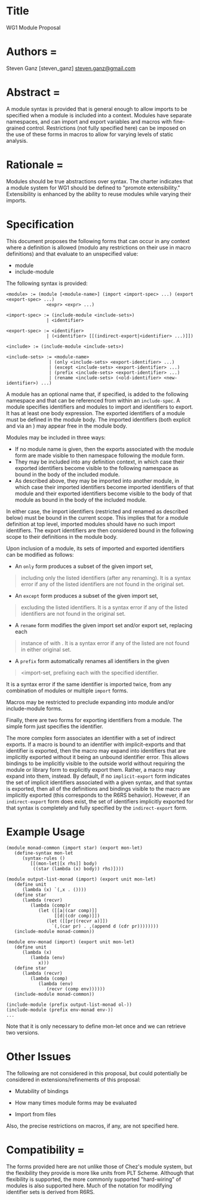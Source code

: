 # Title

WG1 Module Proposal

# Authors =

Steven Ganz [steven_ganz] <steven.ganz@gmail.com>

# Abstract =

A module syntax is provided that is general enough to allow imports to be specified when a module is included into a context.  Modules have separate namespaces, and can import and export variables and macros with fine-grained control.  Restrictions (not fully specified here) can be imposed on the use of these forms in macros to allow for varying levels of static analysis.


# Rationale =

Modules should be true abstractions over syntax.  The charter indicates
that a module system for WG1 should be defined to "promote extensibility."  Extensibility is enhanced by the ability to reuse modules while varying their imports.

# Specification

This document proposes the following forms that can occur in any context where a definition is allowed (modulo any restrictions on their use in macro definitions) and that evaluate to an unspecified value:

* module
* include-module

The following syntax is provided:

```
<module> := (module [<module-name>] (import <import-spec> ...) (export <export-spec> ...)                 
               <expr> <expr> ...)

<import-spec> := (include-module <include-sets>)
               | <identifier>

<export-spec> := <identifier>
               | (<identifier> [[(indirect-export|<identifier> ...)]])

<include> := (include-module <include-sets>)

<include-sets> := <module-name>
                | (only <include-sets> <export-identifier> ...)
                | (except <include-sets> <export-identifier> ...)
                | (prefix <include-sets> <export-identifier> ...)
                | (rename <include-sets> (<old-identifier> <new-identifier>) ...)
```


A module has an optional name that, if specified, is added to the following namespace and that can be referenced from within an `include-spec`.  A module specifies identifiers and modules to import and identifiers to export.  It has at least one body expression.  The exported identifiers of a module must be defined in the module body.  The imported identifiers (both explicit and via an <include-sets>) may appear free in the module body.

Modules may be included in three ways:
* If no module name is given, then the exports associated with the module form are made visible to then namespace following the module form.
* They may be included into any definition context, in which case their exported identifiers become visible to the following namespace as bound in the body of the included module.
* As described above, they may be imported into another module, in which case their imported identifiers become imported identifiers of that module and their exported identifiers become visible to the body of that module as bound in the body of the included module.

In either case, the import identifiers (restricted and renamed as described below) must be bound in the current scope.  This implies that for a module definition at top level, imported modules should have no such import identifiers.  The export identifiers are then considered bound in the following scope to their definitions in the module body.

Upon inclusion of a module, its sets of imported and exported identifiers can be modified as follows:

* An `only` form produces a subset of the given import set,
> including only the listed identifiers (after any renaming).  It is a
> syntax error if any of the listed identifiers are not found in the
> original set.

* An `except` form produces a subset of the given import set,
> excluding the listed identifiers.  It is a syntax error if any of
> the listed identifiers are not found in the original set.

* A `rename` form modifies the given import set and/or export set, replacing each
> instance of <old-identifier> with <new-identifier>.  It is a syntax
> error if any of the listed <old-identifiers> are not found in either
> original set.

* A `prefix` form automatically renames all identifiers in the given
> <import-set, prefixing each with the specified identifier.

It is a syntax error if the same identifier is imported twice, from
any combination of modules or multiple `import` forms.


Macros may be restricted to preclude expanding into module and/or include-module forms.

Finally, there are two forms for exporting identifiers from a module.  The simple form just specifies the identifier.

The more complex form associates an identifier with a set of indirect exports.  If a macro is bound to an identifier with implicit-exports and that identifier is exported, then the macro may
expand into identifiers that are implicitly exported without it being
an unbound identifier error. This allows bindings to be implicitly
visible to the outside world without requiring the module or library
form to explicitly export them. Rather, a macro may expand into them,
instead. By default, if no `implicit-export` form indicates the set of
implicit identifiers associated with a given syntax, and that syntax is
exported, then all of the definitions and bindings visible to the macro
are implicitly exported (this corresponds to the R6RS behavior).
However, if an `indirect-export` form does exist, the set of identifiers
implicitly exported for that syntax is completely and fully specified by
the `indirect-export` form.


# Example Usage

```
(module monad-common (import star) (export mon-let)
   (define-syntax mon-let
      (syntax-rules ()
         [[(mon-let|[x rhs]] body)
          ((star (lambda (x) body)) rhs)])))

(module output-list-monad (import) (export unit mon-let)
   (define unit
      (lambda (x) `(,x . ())))
   (define star
      (lambda (recvr)
         (lambda (comp)r
            (let ([[a|(car comp)]]
                  [[d|(cdr comp)]])
               (let ([[pr|(recvr a)]])
                 `(,(car pr) . ,(append d (cdr pr))))))))
   (include-module monad-common))

(module env-monad (import) (export unit mon-let)
   (define unit
      (lambda (x)
         (lambda (env)
            x)))
   (define star
      (lambda (recvr)
         (lambda (comp)
            (lambda (env)
               (recvr (comp env))))))
   (include-module monad-common))

(include-module (prefix output-list-monad ol-))
(include-module (prefix env-monad env-))
...
```

Note that it is only necessary to define mon-let once and we can retrieve two versions.


# Other Issues

The following are not considered in this proposal, but could potentially be considered in extensions/refinements of this proposal:

* Mutability of bindings

* How many times module forms may be evaluated

* Import from files

Also, the precise restrictions on macros, if any, are not specified here.


# Compatibility =

The forms provided here are not unlike those of Chez's module system, but the flexibility they provide is more like units from PLT Scheme.  Although that flexibility is supported, the more commonly supported "hard-wiring" of modules is also supported here.  Much of the notation for modifying identifier sets is derived from R6RS.
